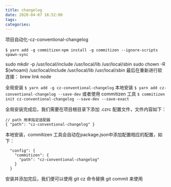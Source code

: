```yaml
---
title: changelog
date: 2020-04-07 16:52:00
tags:
categories:
---
```


<!-- <div align=center>
![“封面”](/images/bg/0150.jpeg)
</div> -->

项目自动化-cz-conventional-changelog

<!--more-->

<!-- https://www.cnblogs.com/zivxiaowei/p/10089201.html -->

`$ yarn add -g commitizen`
`npm install -g commitizen --ignore-scripts spawn-sync`

sudo mkdir -p /usr/local/include /usr/local/lib /usr/local/sbin
sudo chown -R $(whoami) /usr/local/include /usr/local/lib /usr/local/sbin
最后在重新进行软连接：
brew link node

全局安装
`$ yarn add -g cz-conventional-changelog`
本地安装
`$ yarn add cz-conventional-changelog --save-dev`
或者使用 commitizen 工具
`$ commitizen init cz-conventional-changelog --save-dev --save-exact`

全局安装完成后，我们需要在项目根目录下添加 .czrc 配置文件，文件内容如下：
```
// path 用来指定适配器
{ "path": "cz-conventional-changelog" }
```

本地安装，commitizen 工具会自动在package.json中添加配置相应的配置，如下：
```
  "config": {
    "commitizen": {
      "path": "cz-conventional-changelog"
    }
  }
```

安装并添加完后，我们便可以使用 git cz 命令替换 git commit 来使用




